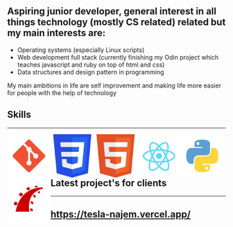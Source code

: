 Aspiring junior developer, general interest in all things technology (mostly CS related) related but my main interests are:
---
  * Operating systems (especially Linux scripts)
  * Web development full stack (currently finishing my Odin project which teaches javascript and ruby on top of html and css)
  * Data structures and design pattern in programming


My main ambitions in life are self improvement and making life more easier for people with the help of technology

## Skills
---
<img align="left" src="SVG/git.svg" alt="drawing" width="100"/>
<img align="left" src="SVG/css.svg" alt="drawing" width="100"/>
<img align="left" src="SVG/markup.svg" alt="drawing" width="100"/>
<img align="left" src="SVG/react_js.svg" alt="drawing" width="100"/>
<img align="left" src="SVG/python.svg" alt="drawing" width="100"/>
<img align="left" src="SVG/ruby_on_rails.svg" alt="drawing" width="100"/><br/><br/>

## Latest project's for clients
---
## https://tesla-najem.vercel.app/
